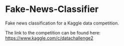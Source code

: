 # Fake-News-Classifier
Fake news classification for a Kaggle data competition.

The link to the competition can be found here: https://www.kaggle.com/c/datachallenge2
